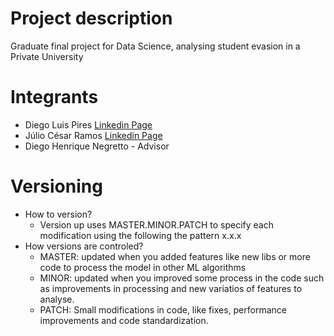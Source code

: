 # Project description
Graduate final project for Data Science, analysing student evasion in a Private University

# Integrants
 - Diego Luis Pires [Linkedin Page](https://www.linkedin.com/in/diegoluispires)
 - Júlio César Ramos [Linkedin Page](https://www.linkedin.com/in/julio-cesar-ramos)
 - Diego Henrique Negretto - Advisor

# Versioning
 - How to version?
   - Version up uses MASTER.MINOR.PATCH to specify each modification using the following the pattern x.x.x
 - How versions are controled?
   - MASTER: updated when you added features like new libs or more code to process the model in other ML algorithms
   - MINOR: updated when you improved some process in the code such as improvements in processing and new variatios of features to analyse.
   - PATCH: Small modifications in code, like fixes, performance improvements and code standardization.
